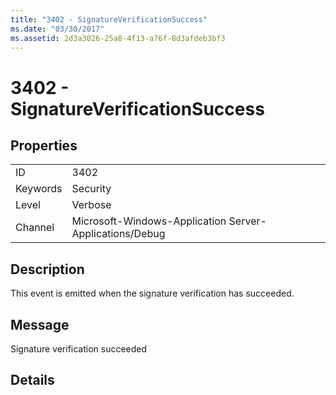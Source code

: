 ```yaml
---
title: "3402 - SignatureVerificationSuccess"
ms.date: "03/30/2017"
ms.assetid: 2d3a3026-25a8-4f13-a76f-8d3afdeb3bf3
---
```

# 3402 - SignatureVerificationSuccess
## Properties  


|||  
|-|-|  
|ID|3402|  
|Keywords|Security|  
|Level|Verbose|  
|Channel|Microsoft-Windows-Application Server-Applications/Debug|  

## Description  
 This event is emitted when the signature verification has succeeded.  

## Message  
 Signature verification succeeded  

## Details
